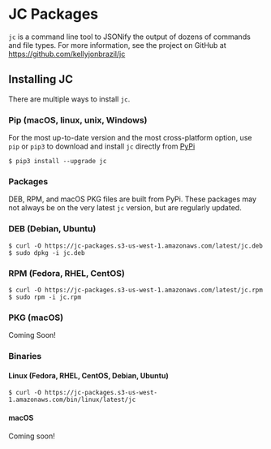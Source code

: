 # JC Packages
`jc` is a command line tool to JSONify the output of dozens of commands and file types. For more information, see the project on GitHub at https://github.com/kellyjonbrazil/jc

## Installing JC
There are multiple ways to install `jc`. 

### Pip (macOS, linux, unix, Windows)
For the most up-to-date version and the most cross-platform option, use `pip` or `pip3` to download and install `jc` directly from [PyPi](https://pypi.org/project/jc/)
```
$ pip3 install --upgrade jc
```

### Packages
DEB, RPM, and macOS PKG files are built from PyPi. These packages may not always be on the very latest `jc` version, but are regularly updated.

### DEB (Debian, Ubuntu)
```
$ curl -O https://jc-packages.s3-us-west-1.amazonaws.com/latest/jc.deb
$ sudo dpkg -i jc.deb
```

### RPM (Fedora, RHEL, CentOS)
```
$ curl -O https://jc-packages.s3-us-west-1.amazonaws.com/latest/jc.rpm
$ sudo rpm -i jc.rpm
```

### PKG (macOS)
Coming Soon!

### Binaries
#### Linux (Fedora, RHEL, CentOS, Debian, Ubuntu)
```
$ curl -O https://jc-packages.s3-us-west-1.amazonaws.com/bin/linux/latest/jc
```
#### macOS
Coming soon!
